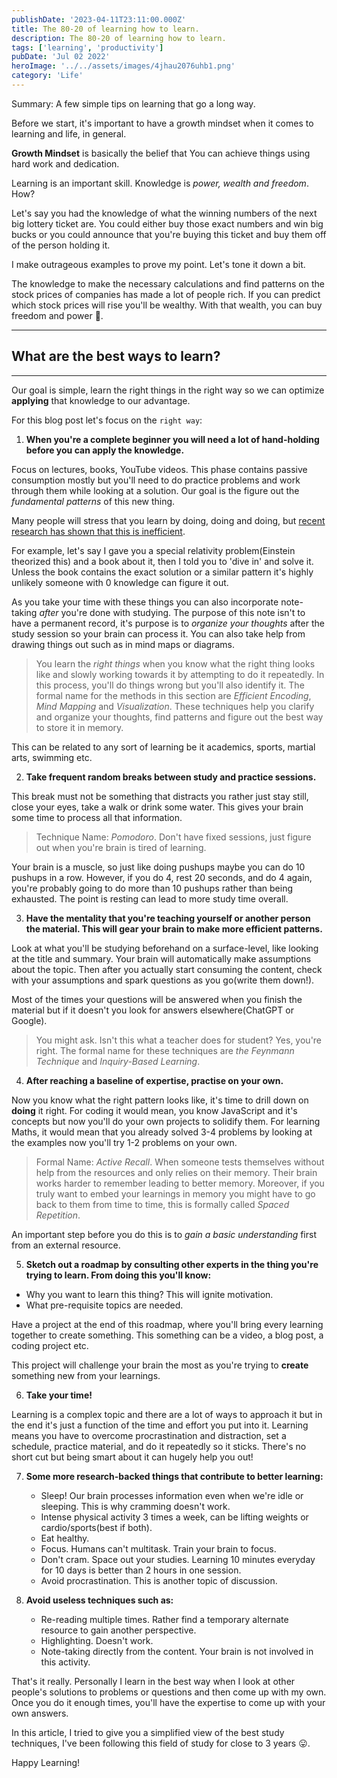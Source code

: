 ```yaml
---
publishDate: '2023-04-11T23:11:00.000Z'
title: The 80-20 of learning how to learn.
description: The 80-20 of learning how to learn.
tags: ['learning', 'productivity']
pubDate: 'Jul 02 2022'
heroImage: '../../assets/images/4jhau2076uhb1.png'
category: 'Life'
---
```


Summary: A few simple tips on learning that go a long way.

Before we start, it's important to have a growth mindset when it comes to learning and life, in general.

**Growth Mindset** is basically the belief that You can achieve things using hard work and dedication.

Learning is an important skill. Knowledge is _power, wealth and freedom_. How?

Let's say you had the knowledge of what the winning numbers of the next big lottery ticket are. You could either buy those exact numbers and win big bucks or you could announce that you're buying this ticket and buy them off of the person holding it.

I make outrageous examples to prove my point. Let's tone it down a bit.

The knowledge to make the necessary calculations and find patterns on the stock prices of companies has made a lot of people rich. If you can predict which stock prices will rise you'll be wealthy. With that wealth, you can buy freedom and power 🤑.

---

## What are the best ways to learn?

---

Our goal is simple, learn the right things in the right way so we can optimize **applying** that knowledge to our advantage.

For this blog post let's focus on the `right way`:

1. **When you're a complete beginner you will need a lot of hand-holding before you can apply the knowledge.**

Focus on lectures, books, YouTube videos. This phase contains passive consumption mostly but you'll need to do practice problems and work through them while looking at a solution. Our goal is the figure out the _fundamental patterns_ of this new thing.

Many people will stress that you learn by doing, doing and doing, but [recent research has shown that this is inefficient](https://files.eric.ed.gov/fulltext/ED566953.pdf).

For example, let's say I gave you a special relativity problem(Einstein theorized this) and a book about it, then I told you to 'dive in' and solve it. Unless the book contains the exact solution or a similar pattern it's highly unlikely someone with 0 knowledge can figure it out.

As you take your time with these things you can also incorporate note-taking _after_ you're done with studying. The purpose of this note isn't to have a permanent record, it's purpose is to _organize your thoughts_ after the study session so your brain can process it. You can also take help from drawing things out such as in mind maps or diagrams.

> You learn the _right things_ when you know what the right thing looks like and slowly working towards it by attempting to do it repeatedly. In this process, you'll do things wrong but you'll also identify it.
> The formal name for the methods in this section are _Efficient Encoding_, _Mind Mapping_ and _Visualization_. These techniques help you clarify and organize your thoughts, find patterns and figure out the best way to store it in memory.

This can be related to any sort of learning be it academics, sports, martial arts, swimming etc.

2. **Take frequent random breaks between study and practice sessions.**

This break must not be something that distracts you rather just stay still, close your eyes, take a walk or drink some water. This gives your brain some time to process all that information.

> Technique Name: _Pomodoro_. Don't have fixed sessions, just figure out when you're brain is tired of learning.

Your brain is a muscle, so just like doing pushups maybe you can do 10 pushups in a row. However, if you do 4, rest 20 seconds, and do 4 again, you're probably going to do more than 10 pushups rather than being exhausted. The point is resting can lead to more study time overall.

3. **Have the mentality that you're teaching yourself or another person the material. This will gear your brain to make more efficient patterns.**

Look at what you'll be studying beforehand on a surface-level, like looking at the title and summary. Your brain will automatically make assumptions about the topic. Then after you actually start consuming the content, check with your assumptions and spark questions as you go(write them down!).

Most of the times your questions will be answered when you finish the material but if it doesn't you look for answers elsewhere(ChatGPT or Google).

> You might ask. Isn't this what a teacher does for student? Yes, you're right. The formal name for these techniques are _the Feynmann Technique_ and _Inquiry-Based Learning_.

4. **After reaching a baseline of expertise, practise on your own.**

Now you know what the right pattern looks like, it's time to drill down on **doing** it right. For coding it would mean, you know JavaScript and it's concepts but now you'll do your own projects to solidify them. For learning Maths, it would mean that you already solved 3-4 problems by looking at the examples now you'll try 1-2 problems on your own.

> Formal Name: _Active Recall_. When someone tests themselves without help from the resources and only relies on their memory. Their brain works harder to remember leading to better memory. Moreover, if you truly want to embed your learnings in memory you might have to go back to them from time to time, this is formally called _Spaced Repetition_.

An important step before you do this is to _gain a basic understanding_ first from an external resource.

5. **Sketch out a roadmap by consulting other experts in the thing you're trying to learn. From doing this you'll know:**

- Why you want to learn this thing? This will ignite motivation.
- What pre-requisite topics are needed.

Have a project at the end of this roadmap, where you'll bring every learning together to create something. This something can be a video, a blog post, a coding project etc.

This project will challenge your brain the most as you're trying to **create** something new from your learnings.

6. **Take your time!**

Learning is a complex topic and there are a lot of ways to approach it but in the end it's just a function of the time and effort you put into it. Learning means you have to overcome procrastination and distraction, set a schedule, practice material, and do it repeatedly so it sticks. There's no short cut but being smart about it can hugely help you out!

7. **Some more research-backed things that contribute to better learning:**

   - Sleep! Our brain processes information even when we're idle or sleeping. This is why cramming doesn't work.
   - Intense physical activity 3 times a week, can be lifting weights or cardio/sports(best if both).
   - Eat healthy.
   - Focus. Humans can't multitask. Train your brain to focus.
   - Don't cram. Space out your studies. Learning 10 minutes everyday for 10 days is better than 2 hours in one session.
   - Avoid procrastination. This is another topic of discussion.

8. **Avoid useless techniques such as:**
   - Re-reading multiple times. Rather find a temporary alternate resource to gain another perspective.
   - Highlighting. Doesn't work.
   - Note-taking directly from the content. Your brain is not involved in this activity.

That's it really. Personally I learn in the best way when I look at other people's solutions to problems or questions and then come up with my own. Once you do it enough times, you'll have the expertise to come up with your own answers.

In this article, I tried to give you a simplified view of the best study techniques, I've been following this field of study for close to 3 years 😛.

Happy Learning!
